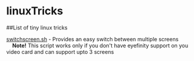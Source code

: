 # linuxTricks
##List of tiny linux tricks

[switchscreen.sh](https://github.com/bekhzod0725/linuxTricks/blob/master/switchscreen.sh) - Provides an easy switch between multiple screens<br/>
&nbsp;&nbsp;&nbsp;&nbsp;**Note!** This script works only if you don't have eyefinity support on you video card and can support upto 3 screens
